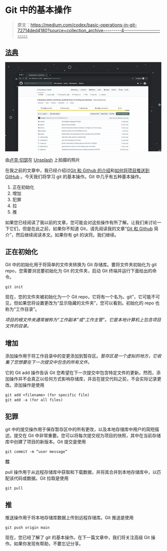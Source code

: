 # Git 中的基本操作

> 原文：<https://medium.com/codex/basic-operations-in-git-72714ded4180?source=collection_archive---------4----------------------->

## [法典](http://medium.com/codex)

![](img/f388756d87c38bd70069a5c2052dcedb.png)

由[卢克·切瑟](https://unsplash.com/@lukechesser?utm_source=medium&utm_medium=referral)在 [Unsplash](https://unsplash.com?utm_source=medium&utm_medium=referral) 上拍摄的照片

在我之前的文章中，我已经介绍过[Git 和 Github 的介绍](https://sameerkatija.medium.com/an-introduction-to-git-and-github-for-newbies-496b2f51df71)和[如何将项目推送到 GitHub](https://sameerkatija.medium.com/how-to-push-a-project-to-github-d099523eb5b7) 。今天我们将学习 git 的基本操作。Git 中几乎有五种基本操作。

1.  正在初始化
2.  增加
3.  犯罪
4.  拉
5.  推

如果您已经阅读了我以前的文章，您可能会对这些操作有所了解。让我们来讨论一下它们，但是在此之前，如果你不知道 Git，请先阅读我的文章“[Git 和 Github](https://sameerkatija.medium.com/an-introduction-to-git-and-github-for-newbies-496b2f51df71) 简介”，然后继续阅读本文。如果你有 git 的诀窍。我们继续。

## 正在初始化

Git 中的初始化用于将简单的文件夹转换为 Git 存储库。要将文件夹初始化为 git repo，您需要浏览要初始化为 Git 的文件夹，启动 Git 终端并运行下面给出的命令。

```
git init
```

现在，您的文件夹被初始化为一个 Git repo，它将有一个名为。git”，它可能不可见，但如果您将设置更改为“显示隐藏的文件夹”，您可以看到。初始化的 repo 也称为“工作目录”。

*项目的根文件夹通常被称为“工作副本”或“工作主管”。它是本地计算机上包含项目文件的目录。*

## 增加

添加操作用于将工作目录中的变更添加到暂存区。*暂存区是一个虚拟的地方，它收集了您想要在下一次提交中包含的所有文件。*

它的 Git add 操作告诉 Git 您希望在下一次提交中包含特定文件的更新。然而，添加操作并不会真正以任何方式影响存储库，并且在提交代码之前，不会实际记录更改。添加操作是使用

```
git add <filename> (for specific file)
git add -a (for all files)
```

## 犯罪

git 中的提交操作用于保存暂存区中的所有更改，以及本地存储库中用户的简短描述。提交在 Git 中非常重要。您可以将每次提交视为项目的快照，其中在当前存储库中创建了项目的新版本。Git 提交是使用

```
git commit -m “user message”
```

**拉**

pull 操作用于从远程存储库中获取和下载数据，并将其合并到本地存储库中，以匹配该代码或数据。Git 拉取是使用

```
git pull
```

## 推

推送操作用于将本地存储库数据上传到远程存储库。Git 推送是使用

```
git push origin main
```

现在，您已经了解了 git 的基本操作。在下一篇文章中，我们将关注高级 Git 操作。如果你发现有帮助，不要忘记分享。